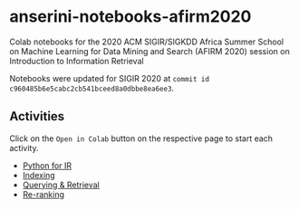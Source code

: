 # anserini-notebooks-afirm2020
Colab notebooks for the 2020 ACM SIGIR/SIGKDD Africa Summer School on Machine Learning for Data Mining and Search (AFIRM 2020) session on Introduction to Information Retrieval

Notebooks were updated for SIGIR 2020 at `commit id c960485b6e5cabc2cb541bceed8a0dbbe8ea6ee3`.

## Activities

Click on the `Open in Colab` button on the respective page to start each activity.

* [Python for IR](https://github.com/castorini/anserini-notebooks-afirm2020/blob/master/afirm2020_intro.ipynb)
* [Indexing](https://github.com/castorini/anserini-notebooks-afirm2020/blob/master/afirm2020_index.ipynb)
* [Querying & Retrieval](https://github.com/castorini/anserini-notebooks-afirm2020/blob/master/afirm2020_query.ipynb)
* [Re-ranking](https://github.com/castorini/anserini-notebooks-afirm2020/blob/master/afirm2020_rerank.ipynb)
